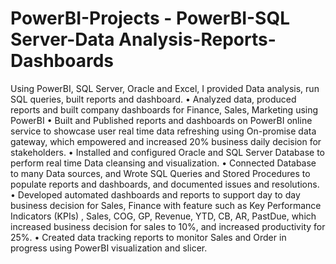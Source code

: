 # PowerBI-Projects - PowerBI-SQL Server-Data Analysis-Reports-Dashboards

Using PowerBI, SQL Server, Oracle and Excel, I provided Data analysis, run SQL queries, built reports and dashboard.
•	Analyzed data, produced reports and built company dashboards for Finance, Sales, Marketing using PowerBI
•	Built and Published reports and dashboards on PowerBI online service to showcase user real time data refreshing using On-promise data gateway, which empowered and increased 20% business daily decision for stakeholders.
•	Installed and configured Oracle and SQL Server Database to perform real time Data cleansing and visualization.
•	Connected Database to many Data sources, and Wrote SQL Queries and Stored Procedures to populate reports and dashboards, and documented issues and resolutions.
•	Developed automated dashboards and reports to support day to day business decision for Sales, Finance with feature such as Key Performance Indicators (KPIs) , Sales, COG, GP, Revenue, YTD, CB, AR, PastDue,  which increased business decision for sales to 10%, and increased productivity for 25%.
•	Created data tracking reports to monitor Sales and Order in progress using PowerBI visualization and slicer.
